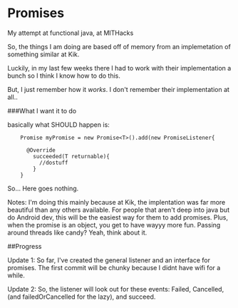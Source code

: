 Promises
========

My attempt at functional java, at MITHacks



So, the things I am doing are based off of memory from an implemetation of something similar at Kik.

Luckily, in my last few weeks there I had to work with their implementation a bunch so I think I know how to do this.

But, I just remember how it _works_. I don't remember their implementation at all..

###What I want it to do

basically what SHOULD happen is:

        Promise myPromise = new Promise<T>().add(new PromiseListener{

          @Override
            succeeded(T returnable){
              //dostuff
            }
        }


        


So... Here goes nothing.


Notes: I'm doing this mainly because at Kik, the implentation was far more beautiful than any others available. For people that aren't deep into java but do Android dev, this will be the easiest way for them to add promises. Plus, when the promise is an object, you get to have wayyy more fun. Passing around threads like candy? Yeah, think about it.

##Progress

Update 1: So far, I've created the general listener and an interface for promises. The first commit will be chunky because I didnt have wifi for a while.

Update 2: So, the listener will look out for these events: Failed, Cancelled, (and failedOrCancelled for the lazy), and succeed. 
